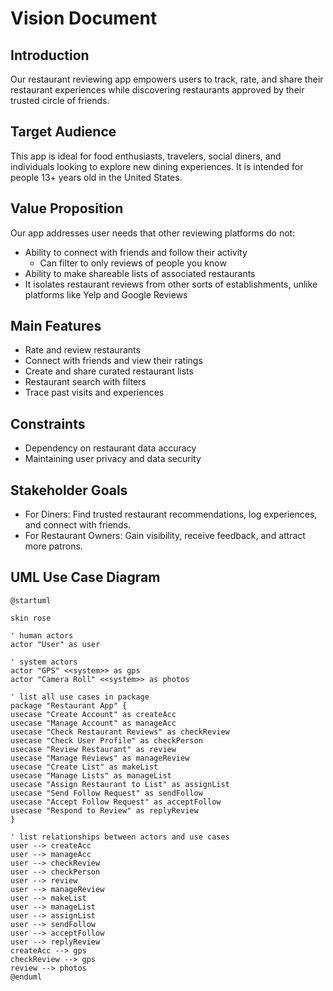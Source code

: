 # Vision Document

## Introduction

Our restaurant reviewing app empowers users to track, rate, and share their restaurant experiences while discovering restaurants approved by their trusted circle of friends.

## Target Audience

This app is ideal for food enthusiasts, travelers, social diners, and individuals looking to explore new dining experiences. It is intended for people 13+ years old in the United States.

## Value Proposition
Our app addresses user needs that other reviewing platforms do not:
* Ability to connect with friends and follow their activity
  * Can filter to only reviews of people you know
* Ability to make shareable lists of associated restaurants
* It isolates restaurant reviews from other sorts of establishments, unlike platforms like Yelp and Google Reviews

## Main Features
* Rate and review restaurants
* Connect with friends and view their ratings
* Create and share curated restaurant lists
* Restaurant search with filters
* Trace past visits and experiences

## Constraints

* Dependency on restaurant data accuracy
* Maintaining user privacy and data security

## Stakeholder Goals

* For Diners: Find trusted restaurant recommendations, log experiences, and connect with friends.
* For Restaurant Owners: Gain visibility, receive feedback, and attract more patrons.

## UML Use Case Diagram

```plantuml
@startuml

skin rose

' human actors
actor "User" as user

' system actors
actor "GPS" <<system>> as gps
actor "Camera Roll" <<system>> as photos

' list all use cases in package 
package "Restaurant App" {
usecase "Create Account" as createAcc
usecase "Manage Account" as manageAcc
usecase "Check Restaurant Reviews" as checkReview
usecase "Check User Profile" as checkPerson
usecase "Review Restaurant" as review
usecase "Manage Reviews" as manageReview
usecase "Create List" as makeList
usecase "Manage Lists" as manageList
usecase "Assign Restaurant to List" as assignList
usecase "Send Follow Request" as sendFollow
usecase "Accept Follow Request" as acceptFollow
usecase "Respond to Review" as replyReview
}

' list relationships between actors and use cases 
user --> createAcc
user --> manageAcc
user --> checkReview
user --> checkPerson
user --> review
user --> manageReview
user --> makeList
user --> manageList
user --> assignList
user --> sendFollow
user --> acceptFollow
user --> replyReview
createAcc --> gps
checkReview --> gps
review --> photos
@enduml
```